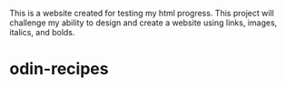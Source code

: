 This is a website created for testing my html progress. This project will challenge my ability to design and create a website using links, images, italics, and bolds.
# odin-recipes
